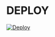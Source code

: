 # DEPLOY
[![Deploy](https://www.herokucdn.com/deploy/button.svg)](https://heroku.com/deploy?template=https://github.com/chamodbot/YoutubeDownloaderBot.git)
